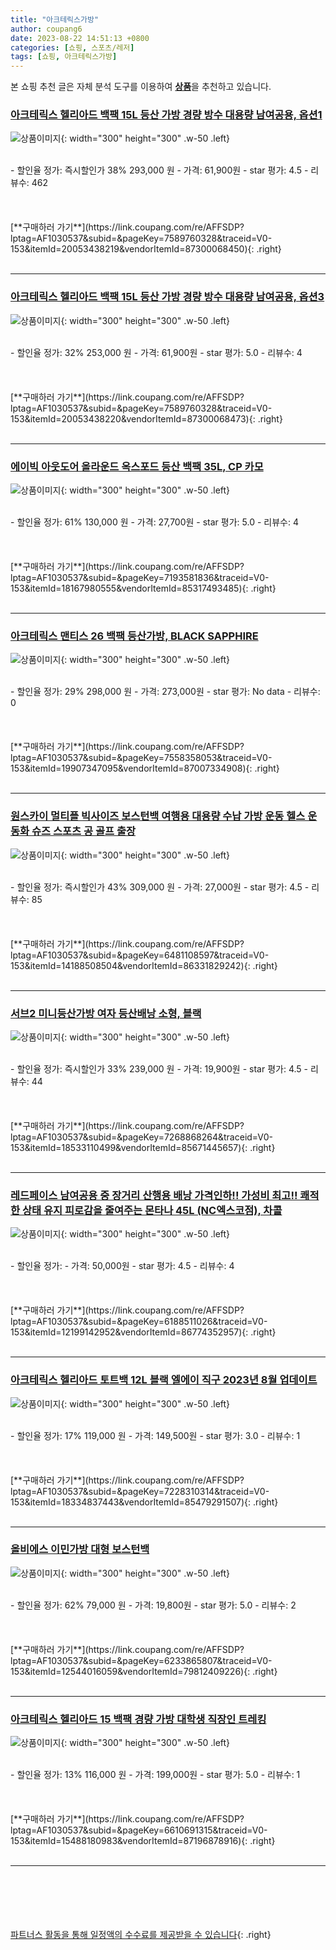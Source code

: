```yaml
---
title: "아크테릭스가방"
author: coupang6
date: 2023-08-22 14:51:13 +0800
categories: [쇼핑, 스포츠/레저]
tags: [쇼핑, 아크테릭스가방]
---
```


본 쇼핑 추천 글은 자체 분석 도구를 이용하여 [**상품**](https://link.coupang.com/a/bao1ui)을 추천하고 있습니다.

### [아크테릭스 헬리아드 백팩 15L 등산 가방 경량 방수 대용량 남여공용, 옵션1](https://link.coupang.com/re/AFFSDP?lptag=AF1030537&subid=&pageKey=7589760328&traceid=V0-153&itemId=20053438219&vendorItemId=87300068450)

![상품이미지](https://thumbnail10.coupangcdn.com/thumbnails/remote/230x230ex/image/vendor_inventory/e700/eb8d7517d1231b01fd9a4340e38d70cced59d1d526565c0540baf6cb00ff.png){: width="300" height="300" .w-50 .left}


<br>
- 할인율 정가: 즉시할인가 38%  293,000   원
- 가격: 61,900원
- star 평가: 4.5
- 리뷰수: 462
<br>
<br>
<br>
<br>
[**구매하러 가기**](https://link.coupang.com/re/AFFSDP?lptag=AF1030537&subid=&pageKey=7589760328&traceid=V0-153&itemId=20053438219&vendorItemId=87300068450){: .right}
<br>
<br>

---

### [아크테릭스 헬리아드 백팩 15L 등산 가방 경량 방수 대용량 남여공용, 옵션3](https://link.coupang.com/re/AFFSDP?lptag=AF1030537&subid=&pageKey=7589760328&traceid=V0-153&itemId=20053438220&vendorItemId=87300068473)

![상품이미지](https://thumbnail6.coupangcdn.com/thumbnails/remote/230x230ex/image/vendor_inventory/45a2/8c747e8203e9080e3ddae6c6e67c7a7251421b4e5e15be8878206eab883a.png){: width="300" height="300" .w-50 .left}


<br>
- 할인율 정가: 32%  253,000   원
- 가격: 61,900원
- star 평가: 5.0
- 리뷰수: 4
<br>
<br>
<br>
<br>
[**구매하러 가기**](https://link.coupang.com/re/AFFSDP?lptag=AF1030537&subid=&pageKey=7589760328&traceid=V0-153&itemId=20053438220&vendorItemId=87300068473){: .right}
<br>
<br>

---

### [에이빅 아웃도어 올라운드 옥스포드 등산 백팩 35L, CP 카모](https://link.coupang.com/re/AFFSDP?lptag=AF1030537&subid=&pageKey=7193581836&traceid=V0-153&itemId=18167980555&vendorItemId=85317493485)

![상품이미지](https://thumbnail6.coupangcdn.com/thumbnails/remote/230x230ex/image/rs_quotation_api/rc9cotc6/4457716cd53b4f0eb12be22fb71e8eb7.jpg){: width="300" height="300" .w-50 .left}


<br>
- 할인율 정가: 61%  130,000   원
- 가격: 27,700원
- star 평가: 5.0
- 리뷰수: 4
<br>
<br>
<br>
<br>
[**구매하러 가기**](https://link.coupang.com/re/AFFSDP?lptag=AF1030537&subid=&pageKey=7193581836&traceid=V0-153&itemId=18167980555&vendorItemId=85317493485){: .right}
<br>
<br>

---

### [아크테릭스 맨티스 26 백팩 등산가방, BLACK SAPPHIRE](https://link.coupang.com/re/AFFSDP?lptag=AF1030537&subid=&pageKey=7558358053&traceid=V0-153&itemId=19907347095&vendorItemId=87007334908)

![상품이미지](https://thumbnail7.coupangcdn.com/thumbnails/remote/230x230ex/image/vendor_inventory/55a0/7b2cf5dc0184b2bcabf62636b183ce47581834f4d060345dd37dcd37fbb5.jpeg){: width="300" height="300" .w-50 .left}


<br>
- 할인율 정가: 29%  298,000   원
- 가격: 273,000원
- star 평가: No data
- 리뷰수: 0
<br>
<br>
<br>
<br>
[**구매하러 가기**](https://link.coupang.com/re/AFFSDP?lptag=AF1030537&subid=&pageKey=7558358053&traceid=V0-153&itemId=19907347095&vendorItemId=87007334908){: .right}
<br>
<br>

---

### [원스카이 멀티플 빅사이즈 보스턴백 여행용 대용량 수납 가방 운동 헬스 운동화 슈즈 스포츠 공 골프 출장](https://link.coupang.com/re/AFFSDP?lptag=AF1030537&subid=&pageKey=6481108597&traceid=V0-153&itemId=14188508504&vendorItemId=86331829242)

![상품이미지](https://thumbnail10.coupangcdn.com/thumbnails/remote/230x230ex/image/vendor_inventory/cea1/2caf506b0724a2e8a2bac0a82b013ab25a4cc46b89fb35adf5ca8bdf3c20.jpg){: width="300" height="300" .w-50 .left}


<br>
- 할인율 정가: 즉시할인가 43%  309,000   원
- 가격: 27,000원
- star 평가: 4.5
- 리뷰수: 85
<br>
<br>
<br>
<br>
[**구매하러 가기**](https://link.coupang.com/re/AFFSDP?lptag=AF1030537&subid=&pageKey=6481108597&traceid=V0-153&itemId=14188508504&vendorItemId=86331829242){: .right}
<br>
<br>

---

### [서브2 미니등산가방 여자 등산배낭 소형, 블랙](https://link.coupang.com/re/AFFSDP?lptag=AF1030537&subid=&pageKey=7268868264&traceid=V0-153&itemId=18533110499&vendorItemId=85671445657)

![상품이미지](https://thumbnail6.coupangcdn.com/thumbnails/remote/230x230ex/image/vendor_inventory/9d21/b3338b8c2b4f404355df09878e96e17f4009be6d97e87b2ac30611291738.jpg){: width="300" height="300" .w-50 .left}


<br>
- 할인율 정가: 즉시할인가 33%  239,000   원
- 가격: 19,900원
- star 평가: 4.5
- 리뷰수: 44
<br>
<br>
<br>
<br>
[**구매하러 가기**](https://link.coupang.com/re/AFFSDP?lptag=AF1030537&subid=&pageKey=7268868264&traceid=V0-153&itemId=18533110499&vendorItemId=85671445657){: .right}
<br>
<br>

---

### [레드페이스 남여공용 중 장거리 산행용 배낭 가격인하!! 가성비 최고!! 쾌적한 상태 유지 피로감을 줄여주는 몬타나 45L (NC엑스코점), 차콜](https://link.coupang.com/re/AFFSDP?lptag=AF1030537&subid=&pageKey=6188511026&traceid=V0-153&itemId=12199142952&vendorItemId=86774352957)

![상품이미지](https://thumbnail10.coupangcdn.com/thumbnails/remote/230x230ex/image/vendor_inventory/66dc/44ff90f4a89c2a792dc6b5d1174034b39c0ef882316d55b0019230aa2519.jpg){: width="300" height="300" .w-50 .left}


<br>
- 할인율 정가: 
- 가격: 50,000원
- star 평가: 4.5
- 리뷰수: 4
<br>
<br>
<br>
<br>
[**구매하러 가기**](https://link.coupang.com/re/AFFSDP?lptag=AF1030537&subid=&pageKey=6188511026&traceid=V0-153&itemId=12199142952&vendorItemId=86774352957){: .right}
<br>
<br>

---

### [아크테릭스 헬리아드 토트백 12L 블랙 엘에이 직구 2023년 8월 업데이트](https://link.coupang.com/re/AFFSDP?lptag=AF1030537&subid=&pageKey=7228310314&traceid=V0-153&itemId=18334837443&vendorItemId=85479291507)

![상품이미지](https://thumbnail9.coupangcdn.com/thumbnails/remote/230x230ex/image/vendor_inventory/26bc/6e6f0a84a00a7b97fa8a390dcce6ab26afb01e981aedf553c7e78dc2228c.png){: width="300" height="300" .w-50 .left}


<br>
- 할인율 정가: 17%  119,000   원
- 가격: 149,500원
- star 평가: 3.0
- 리뷰수: 1
<br>
<br>
<br>
<br>
[**구매하러 가기**](https://link.coupang.com/re/AFFSDP?lptag=AF1030537&subid=&pageKey=7228310314&traceid=V0-153&itemId=18334837443&vendorItemId=85479291507){: .right}
<br>
<br>

---

### [올비에스 이민가방 대형 보스턴백](https://link.coupang.com/re/AFFSDP?lptag=AF1030537&subid=&pageKey=6233865807&traceid=V0-153&itemId=12544016059&vendorItemId=79812409226)

![상품이미지](https://thumbnail8.coupangcdn.com/thumbnails/remote/230x230ex/image/rs_quotation_api/efbhjpsh/7583adcff6d94b5798a5abf82495798c.jpg){: width="300" height="300" .w-50 .left}


<br>
- 할인율 정가: 62%  79,000   원
- 가격: 19,800원
- star 평가: 5.0
- 리뷰수: 2
<br>
<br>
<br>
<br>
[**구매하러 가기**](https://link.coupang.com/re/AFFSDP?lptag=AF1030537&subid=&pageKey=6233865807&traceid=V0-153&itemId=12544016059&vendorItemId=79812409226){: .right}
<br>
<br>

---

### [아크테릭스 헬리아드 15 백팩 경량 가방 대학생 직장인 트레킹](https://link.coupang.com/re/AFFSDP?lptag=AF1030537&subid=&pageKey=6610691315&traceid=V0-153&itemId=15488180983&vendorItemId=87196878916)

![상품이미지](https://thumbnail10.coupangcdn.com/thumbnails/remote/230x230ex/image/vendor_inventory/f0ab/5dbc05a6563cc3c4b86cca6d9790779a73591422012c5ad0634bf22ae184.jpg){: width="300" height="300" .w-50 .left}


<br>
- 할인율 정가: 13%  116,000   원
- 가격: 199,000원
- star 평가: 5.0
- 리뷰수: 1
<br>
<br>
<br>
<br>
[**구매하러 가기**](https://link.coupang.com/re/AFFSDP?lptag=AF1030537&subid=&pageKey=6610691315&traceid=V0-153&itemId=15488180983&vendorItemId=87196878916){: .right}
<br>
<br>

---
<br><br><br><br><br> [파트너스 활동을 통해 일정액의 수수료를 제공받을 수 있습니다](https://link.coupang.com/a/bao1ui){: .right}